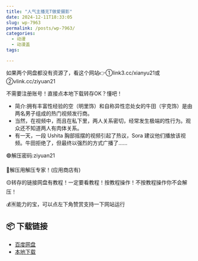 ```yaml
---
title: "人气主播无T做爱摄影"
date: 2024-12-11T18:33:05
slug: wp-7963
permalink: /posts/wp-7963/
categories:
  - 动漫
  - 动漫盖
tags:

---
```


如果两个网盘都没有资源了，看这个网站👉①link3.cc/xianyu21或②vlink.cc/ziyuan21

不需要注册账号！直接点本地下载转存OK？懂吧！

*   简介:拥有丰富性经验的空（明里饰）和自称异性恋处女的牛田（宇克饰）是由两名男子组成的热门视频发行商。
*   当然，在视频中，而且在私下里，两人关系密切，经常发生极端的性行为。观众还不知道两人有肉体关系。
*   有一天，一段 Ushita 胸部摇摆的视频引起了热议，Sora 建议他们播放该视频。牛田拒绝了，但最终以强烈的方式广播了……

🟢解压密码:ziyuan21

🔵解压用解压专家！(应用商店有)

🟡转存的链接网盘有教程！一定要看教程！按教程操作！不按教程操作你不会解压！

💰🈶能力的宝，可以点左下角赞赏支持一下网站运行

## 📦 下载链接
- [百度网盘](https://blziyuan21.com/pay-download/7963?key=8c6f682ada&down_id=0)
- [本地下载](https://blziyuan21.com/pay-download/7963?key=8c6f682ada&down_id=1)

